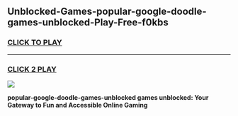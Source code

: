 
## Unblocked-Games-popular-google-doodle-games-unblocked-Play-Free-f0kbs
<h3>
<a href="https://premium76.site?title=popular-google-doodle-games-unblocked&ref=18A1">CLICK TO PLAY</a></h3>
<hr>

<h3>
<a href="https://premium76.site?title=popular-google-doodle-games-unblocked&ref=18A1">CLICK 2 PLAY</a>
  
</h3>

<a href="https://premium76.site?title=popular-google-doodle-games-unblocked&ref=18A1"><img src="https://clearcache.store/games.png"></a>


**popular-google-doodle-games-unblocked games unblocked: Your Gateway to Fun and Accessible Online Gaming**
